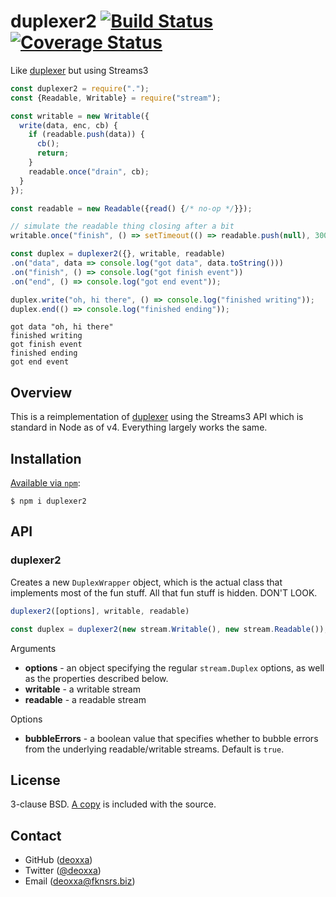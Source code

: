 # duplexer2 [![Build Status](https://travis-ci.org/deoxxa/duplexer2.svg?branch=master)](https://travis-ci.org/deoxxa/duplexer2) [![Coverage Status](https://coveralls.io/repos/deoxxa/duplexer2/badge.svg?branch=master&service=github)](https://coveralls.io/github/deoxxa/duplexer2?branch=master)

Like [duplexer](https://github.com/Raynos/duplexer) but using Streams3

```javascript
const duplexer2 = require(".");
const {Readable, Writable} = require("stream");

const writable = new Writable({
  write(data, enc, cb) {
    if (readable.push(data)) {
      cb();
      return;
    }
    readable.once("drain", cb);
  }
});

const readable = new Readable({read() {/* no-op */}});

// simulate the readable thing closing after a bit
writable.once("finish", () => setTimeout(() => readable.push(null), 300));

const duplex = duplexer2({}, writable, readable)
.on("data", data => console.log("got data", data.toString()))
.on("finish", () => console.log("got finish event"))
.on("end", () => console.log("got end event"));

duplex.write("oh, hi there", () => console.log("finished writing"));
duplex.end(() => console.log("finished ending"));
```

```
got data "oh, hi there"
finished writing
got finish event
finished ending
got end event
```

## Overview

This is a reimplementation of [duplexer](https://www.npmjs.com/package/duplexer) using the
Streams3 API which is standard in Node as of v4. Everything largely
works the same.



## Installation

[Available via `npm`](https://docs.npmjs.com/cli/install):

```
$ npm i duplexer2
```

## API

### duplexer2

Creates a new `DuplexWrapper` object, which is the actual class that implements
most of the fun stuff. All that fun stuff is hidden. DON'T LOOK.

```javascript
duplexer2([options], writable, readable)
```

```javascript
const duplex = duplexer2(new stream.Writable(), new stream.Readable());
```

Arguments

* __options__ - an object specifying the regular `stream.Duplex` options, as
  well as the properties described below.
* __writable__ - a writable stream
* __readable__ - a readable stream

Options

* __bubbleErrors__ - a boolean value that specifies whether to bubble errors
  from the underlying readable/writable streams. Default is `true`.


## License

3-clause BSD. [A copy](./LICENSE) is included with the source.

## Contact

* GitHub ([deoxxa](http://github.com/deoxxa))
* Twitter ([@deoxxa](http://twitter.com/deoxxa))
* Email ([deoxxa@fknsrs.biz](mailto:deoxxa@fknsrs.biz))
